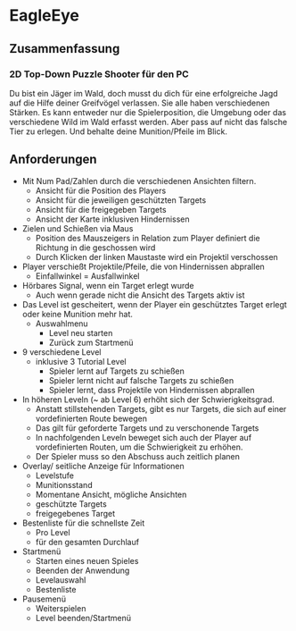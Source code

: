 # EagleEye
 
## Zusammenfassung
### 2D Top-Down Puzzle Shooter für den PC

Du bist ein Jäger im Wald, doch musst du dich für eine erfolgreiche Jagd auf die Hilfe deiner Greifvögel verlassen. Sie alle haben verschiedenen Stärken. Es kann entweder nur die Spielerposition, die Umgebung oder das verschiedene Wild im Wald erfasst werden. Aber pass auf nicht das falsche Tier zu erlegen. Und behalte deine Munition/Pfeile im Blick.

## Anforderungen

- Mit Num Pad/Zahlen durch die verschiedenen Ansichten filtern.
    - Ansicht für die Position des Players
    - Ansicht für die jeweiligen geschützten Targets
    - Ansicht für die freigegeben Targets
    - Ansicht der Karte inklusiven Hindernissen
- Zielen und Schießen via Maus
    - Position des Mauszeigers in Relation zum Player definiert die Richtung in die geschossen wird
    - Durch Klicken der linken Maustaste wird ein Projektil verschossen 
- Player verschießt Projektile/Pfeile, die von Hindernissen abprallen
    - Einfallwinkel = Ausfallwinkel
- Hörbares Signal, wenn ein Target erlegt wurde
    - Auch wenn gerade nicht die Ansicht des Targets aktiv ist
- Das Level ist gescheitert, wenn der Player ein geschütztes Target erlegt oder keine Munition mehr hat.
    - Auswahlmenu
        - Level neu starten
        - Zurück zum Startmenü
- 9 verschiedene Level
    - inklusive 3 Tutorial Level
        - Spieler lernt auf Targets zu schießen
        - Spieler lernt nicht auf falsche Targets zu schießen
        - Spieler lernt, dass Projektile von Hindernissen abprallen
- In höheren Leveln (~ ab Level 6) erhöht sich der Schwierigkeitsgrad.
    - Anstatt stillstehenden Targets, gibt es nur Targets, die sich auf einer vordefinierten Route bewegen
    - Das gilt für geforderte Targets und zu verschonende Targets
    - In nachfolgenden Leveln beweget sich auch der Player auf vordefinierten Routen, um die Schwierigkeit zu erhöhen.
    - Der Spieler muss so den Abschuss auch zeitlich planen
- Overlay/ seitliche Anzeige für Informationen
    - Levelstufe
    - Munitionsstand
    - Momentane Ansicht, mögliche Ansichten
    - geschützte Targets
    - freigegebenes Target
- Bestenliste für die schnellste Zeit
    - Pro Level
    - für den gesamten Durchlauf
- Startmenü
    - Starten eines neuen Spieles
    - Beenden der Anwendung
    - Levelauswahl
    - Bestenliste
- Pausemenü
    - Weiterspielen
    - Level beenden/Startmenü
